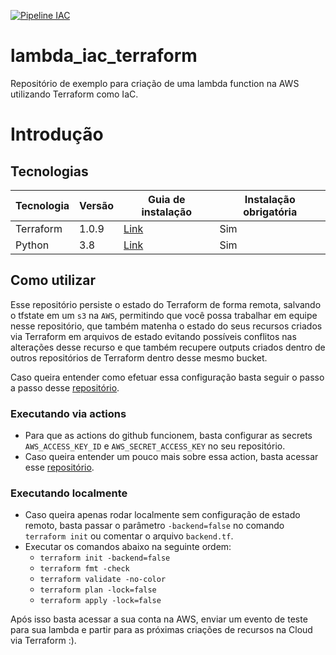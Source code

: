 [![Pipeline IAC](https://github.com/yagoalmeida/lambda_terraform/actions/workflows/pipe.yaml/badge.svg?branch=main)](https://github.com/yagoalmeida/lambda_terraform/actions/workflows/pipe.yaml)

# lambda_iac_terraform

Repositório de exemplo para criação de uma lambda function na AWS utilizando Terraform como IaC.

# Introdução

## Tecnologias

| Tecnologia | Versão | Guia de instalação                                                  | Instalação obrigatória |
|------------|--------|---------------------------------------------------------------------|------------------------|
| Terraform  | 1.0.9  | [Link](https://learn.hashicorp.com/tutorials/terraform/install-cli) | Sim                    |
| Python     | 3.8    | [Link](https://www.python.org/downloads/)                           | Sim                    |

## Como utilizar

Esse repositório persiste o estado do Terraform de forma remota, salvando o tfstate em um `s3` na `AWS`, permitindo que
você possa trabalhar em equipe nesse repositório, que também matenha o estado do seus recursos criados via Terraform em
arquivos de estado evitando possíveis conflitos nas alterações desse recurso e que também recupere outputs criados
dentro de outros repositórios de Terraform dentro desse mesmo bucket.

Caso queira entender como efetuar essa configuração basta seguir o passo a passo
desse [repositório](https://github.com/yagoalmeida/shared-storage-terraform-state).

### Executando via actions

* Para que as actions do github funcionem, basta configurar as secrets `AWS_ACCESS_KEY_ID` e `AWS_SECRET_ACCESS_KEY` no
  seu repositório.
* Caso queira entender um pouco mais sobre essa action, basta acessar esse [repositório](https://github.com/yagoalmeida/terraform_actions).

### Executando localmente

* Caso queira apenas rodar localmente sem configuração de estado remoto, basta passar o parâmetro `-backend=false` no
  comando `terraform init` ou comentar o arquivo `backend.tf`.
* Executar os comandos abaixo na seguinte ordem:
    * `terraform init -backend=false`
    * `terraform fmt -check`
    * `terraform validate -no-color`
    * `terraform plan -lock=false`
    * `terraform apply -lock=false`

Após isso basta acessar a sua conta na AWS, enviar um evento de teste para sua lambda e partir para as próximas criações
de recursos na Cloud via Terraform :). 
